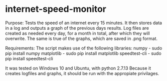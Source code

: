 # internet-speed-monitor
Purpose:
Tests the speed of an internet every 15 minutes. It then stores data in a log and outputs a graph of the previous days results.
Log files are created as needed every day, for a month in total, after which they will overwrite.
The same is true of the graphs, which are saved in .png format.

Requirements:
The script makes use of the following libraries:
numpy         - 	sudo pip install numpy
matplotlib    - 	sudo pip install matplotlib
speedtest-cli -   sudo pip install speedtest-cli

It was tested on Windows 10 and Ubuntu, with python 2.7.13 
Because it creates logfiles and graphs, it should be run with the appropiate privilages.
